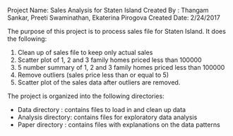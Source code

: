 Project Name: Sales Analysis for Staten Island
Created By  : Thangam Sankar, Preeti Swaminathan, Ekaterina Pirogova
Created Date: 2/24/2017

The purpose of this project is to process sales file for Staten Island. It does the following:

1. Clean up of sales file to keep only actual sales
2. Scatter plot of 1, 2 and 3 family homes priced less than 100000
3. 5 number summary of 1, 2 and 3 family homes priced less than 100000
4. Remove outliers (sales price less than or equal to 5)
5. Scatter plot of the sales data after outliers are removed.

The project is organized into the following directories:
- Data directory    : contains files to load in and clean up data
- Analysis directory: contains files for exploratory data analysis
- Paper directory   : contains files with explanations on the data patterns 
